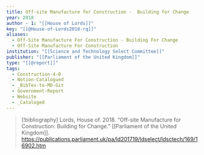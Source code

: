 ```yaml
---
title: Off-site Manufacture for Construction -  Building for Change
year: 2018
author - 1: "[[House of Lords]]"
key: "[[@House-of-Lords2018-rq]]"
aliases:
  - Off-Site Manufacture For Construction - Building For Change
  - Off-Site Manufacture For Construction
institution: "[[Science and Technology Select Committee]]"
publisher: "[[Parliament of the United Kingdom]]"
type: "[[@report]]"
tags:
  - Construction-4-0
  - Notion-Catalogued
  - _BibTex-to-MD-Git
  - Government-Report
  - Website
  - _Cataloged
---
```


> [!bibliography]
> Lords, House of. 2018. “Off-site Manufacture for Construction: Building for Change.” [[Parliament of the United Kingdom]]. https://publications.parliament.uk/pa/ld201719/ldselect/ldsctech/169/16902.htm